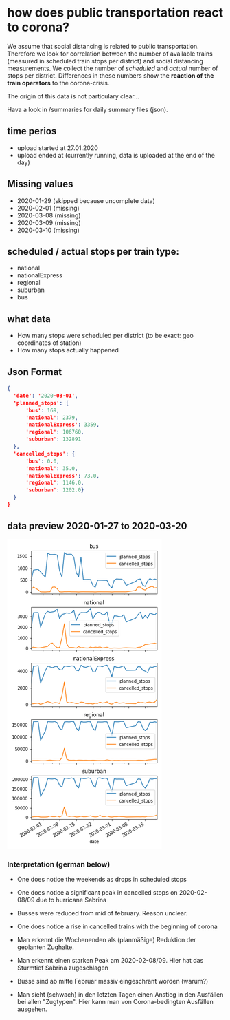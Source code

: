# how does public transportation react to corona?

We assume that social distancing is related to public transportation. Therefore we look for correlation between the number of available trains (measured in scheduled train stops per district) and social distancing measurements. We collect the number of *scheduled* and *actual* number of stops per district. Differences in these numbers show the **reaction of the train operators** to the corona-crisis. 

The origin of this data is not particulary clear...

Hava a look in /summaries for daily summary files (json).

## time perios
* upload started at 27.01.2020
* upload ended at (currently running, data is uploaded at the end of the day)

## Missing values
* 2020-01-29 (skipped because uncomplete data)
* 2020-02-01 (missing)
* 2020-03-08 (missing)
* 2020-03-09 (missing)
* 2020-03-10 (missing)

## scheduled / actual stops per train type:
* national
* nationalExpress
* regional
* suburban
* bus

## what data
* How many stops were scheduled per district (to be exact: geo coordinates of station)
* How many stops actually happened

## Json Format
```json
{
  'date': '2020-03-01',
  'planned_stops': {
      'bus': 169,
      'national': 2379,
      'nationalExpress': 3359,
      'regional': 106760,
      'suburban': 132891
  },
  'cancelled_stops': {
      'bus': 0.0,
      'national': 35.0,
      'nationalExpress': 73.0,
      'regional': 1146.0,
      'suburban': 1202.0}
  }
}
```

## data preview 2020-01-27 to 2020-03-20
![data preview](data_viz.png "Visualization")
   
### Interpretation (german below)
* One does notice the weekends as drops in scheduled stops
* One does notice a significant peak in cancelled stops on 2020-02-08/09 due to hurricane Sabrina
* Busses were reduced from mid of february. Reason unclear.
* One does notice a rise in cancelled trains with the beginning of corona

* Man erkennt die Wochenenden als (planmäßige) Reduktion der geplanten Zughalte.
* Man erkennt einen starken Peak am 2020-02-08/09. Hier hat das Sturmtief Sabrina zugeschlagen
* Busse sind ab mitte Februar massiv eingeschränt worden (warum?)
* Man sieht (schwach) in den letzten Tagen einen Anstieg in den Ausfällen bei allen "Zugtypen". Hier kann man von Corona-bedingten Ausfällen ausgehen.